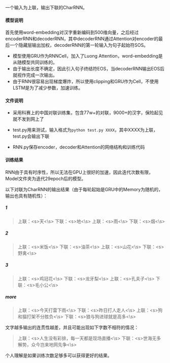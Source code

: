 一个输入为上联，输出下联的CharRNN。

#### 模型说明

首先使用word-embedding对汉字重新编码到500维向量，之后经过encoderRNN和decoderRNN，其中decoderRNN通过Attention对encoder的最后一个隐藏层输出加权，decoderRNN的第一轮输入为句子起始符SOS。

- 模型使用GRU作为RNNCell，加入了Luong Attention，word-embedding是从随模型共同训练的。
- 由于输出长度不确定，因此引入句子终结符EOS，当decoderRNN输出EOS后就视作完成一次输出。
- 由于RNN很容易出现梯度爆炸，所以使用clipping和GRU作为Cell，不使用LSTM是为了减少参数，加速训练。

#### 文件说明

- 采用科赛上的中国对联训练集，包含77w+的对联，9000+的汉字，保险起见就不发到网上了

- test.py用来测试，输入格式为`python test.py XXXX`，其中XXXX为上联，test.py会输出下联
- RNN.py保存encoder，decoder和Attention的网络结构和训练代码

#### 训练结果

RNN由于具有时序性，所以无法在GPU上很好的加速，因此迭代次数有限，Model文件夹为迭代29epoch后的模型。

以下对联为CharRNN的输出结果（由于每轮起始是GRU中的Memory为随机的，输出也具有随机性）：

##### 1

>上联：\<s\>天\<\\s\>
>下联：\<s\>地\<\\s\>
>上联：\<s\>雨\<\\s\>
>下联：\<s\>烟\<\\s\>

##### 2

>上联：\<s\>米饭\<\\s\>
下联：\<s\>油茶\<\\s\>
上联：\<s\>山花\<\\s\>
下联：\<s\>野禽\<\\s\>

##### 3

>上联：\<s\>鸡冠花\<\\s\>
下联：\<s\>龙牙梨\<\\s\>
上联：\<s\>孔夫子\<\\s\>
下联：\<s\>毛小公\<\\s\>

##### more

>上联：\<s\>今天打雷下雨\<\\s\>
下联：\<s\>昨日打人走人\<\\s\>
上联：\<s\>狗和猫打架不分胜负\<\\s\>
下联：\<s\>狼与狗进球就是高多\<\\s\>

文字越多输出的连贯性越差，并且可能出现如下字数不相符的情况：

>上联：\<s\>人生没有彩排，每一天都是现场直播<\s>
下联：\<s\>世海无多解势，众今岂来地网先争<\s>

个人理解是如果训练次数足够多可以获得更好的结果。